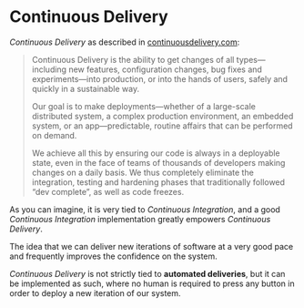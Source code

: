 # Continuous Delivery

*Continuous Delivery* as described in [continuousdelivery.com](https://continuousdelivery.com/):

> Continuous Delivery is the ability to get changes of all
> types—including new features, configuration changes, bug fixes and
> experiments—into production, or into the hands of users, safely and
> quickly in a sustainable way.
>
> Our goal is to make deployments—whether of a large-scale distributed
> system, a complex production environment, an embedded system, or an
> app—predictable, routine affairs that can be performed on demand.
>
> We achieve all this by ensuring our code is always in a deployable
> state, even in the face of teams of thousands of developers making
> changes on a daily basis. We thus completely eliminate the
> integration, testing and hardening phases that traditionally
> followed “dev complete”, as well as code freezes.

As you can imagine, it is very tied to *Continuous Integration*, and a
good *Continuous Integration* implementation greatly empowers
*Continuous Delivery*.

The idea that we can deliver new iterations of software at a very good
pace and frequently improves the confidence on the system.

*Continuous Delivery* is not strictly tied to **automated
deliveries**, but it can be implemented as such, where no human is
required to press any button in order to deploy a new iteration of our
system.
